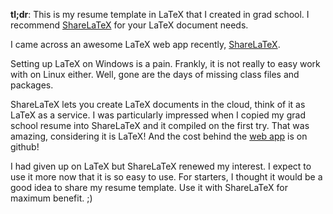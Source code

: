 **tl;dr**: This is my resume template in LaTeX that I created in grad school. I recommend [ShareLaTeX](app) for your LaTeX document needs.

I came across an awesome LaTeX web app recently, [ShareLaTeX](app).

Setting up LaTeX on Windows is a pain. Frankly, it is not really to easy work with on Linux either. Well, gone are the days of missing class files and packages.

ShareLaTeX lets you create LaTeX documents in the cloud, think of it as LaTeX as a service. I was particularly impressed when I copied my grad school resume into ShareLaTeX and it compiled on the first try. That was amazing, considering it is LaTeX! And the cost behind the [web app](https://github.com/sharelatex/sharelatex) is on github!

I had given up on LaTeX but ShareLaTeX renewed my interest. I expect to use it more now that it is so easy to use. For starters, I thought it would be a good idea to share my resume template. Use it with ShareLaTeX for maximum benefit. ;)

[app]: https://www.sharelatex.com/
